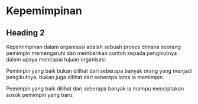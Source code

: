 # Kepemimpinan
## Heading 2

Kepemimpinan dalam organisasi adalah sebuah proses dimana seorang pemimpin memengaruhi dan memberikan contoh kepada pengikutnya dalam upaya mencapai tujuan organisasi.

Pemimpin yang baik bukan dilihat dari seberapa banyak orang yang menjadi pengikutnya, bukan juga dilihat dari seberapa lama ia memimpin.

Pemimpin yang baik dilihat dari seberapa banyak ia mampu menciptakan sosok pemimpin yang baru.
